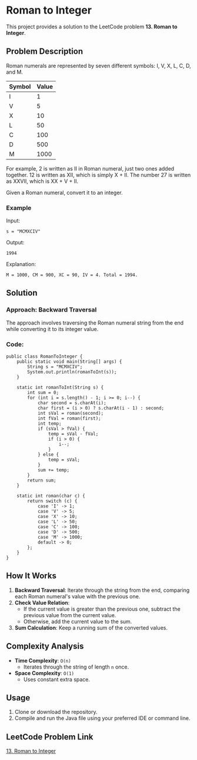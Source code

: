 
# Roman to Integer

This project provides a solution to the LeetCode problem **13. Roman to Integer**.

## Problem Description

Roman numerals are represented by seven different symbols: I, V, X, L, C, D, and M.

| Symbol | Value |
|--------|-------|
| I      | 1     |
| V      | 5     |
| X      | 10    |
| L      | 50    |
| C      | 100   |
| D      | 500   |
| M      | 1000  |

For example, 2 is written as II in Roman numeral, just two ones added together. 12 is written as XII, which is simply X + II. The number 27 is written as XXVII, which is XX + V + II.

Given a Roman numeral, convert it to an integer.

### Example

Input:
```
s = "MCMXCIV"
```

Output:
```
1994
```

Explanation:
```
M = 1000, CM = 900, XC = 90, IV = 4. Total = 1994.
```

## Solution

### Approach: Backward Traversal

The approach involves traversing the Roman numeral string from the end while converting it to its integer value.

### Code:
```java[]
public class RomanToInteger {
    public static void main(String[] args) {
        String s = "MCMXCIV";
        System.out.println(romanToInt(s));
    }

    static int romanToInt(String s) {
        int sum = 0;
        for (int i = s.length() - 1; i >= 0; i--) {
            char second = s.charAt(i);
            char first = (i > 0) ? s.charAt(i - 1) : second;
            int sVal = roman(second);
            int fVal = roman(first);
            int temp;
            if (sVal > fVal) {
                temp = sVal - fVal;
                if (i > 0) {
                    i--;
                }
            } else {
                temp = sVal;
            }
            sum += temp;
        }
        return sum;
    }

    static int roman(char c) {
        return switch (c) {
            case 'I' -> 1;
            case 'V' -> 5;
            case 'X' -> 10;
            case 'L' -> 50;
            case 'C' -> 100;
            case 'D' -> 500;
            case 'M' -> 1000;
            default -> 0;
        };
    }
}
```

## How It Works

1. **Backward Traversal**: Iterate through the string from the end, comparing each Roman numeral's value with the previous one.
2. **Check Value Relation**:
    - If the current value is greater than the previous one, subtract the previous value from the current value.
    - Otherwise, add the current value to the sum.
3. **Sum Calculation**: Keep a running sum of the converted values.

## Complexity Analysis

- **Time Complexity**: `O(n)`
    - Iterates through the string of length `n` once.
- **Space Complexity**: `O(1)`
    - Uses constant extra space.

## Usage

1. Clone or download the repository.
2. Compile and run the Java file using your preferred IDE or command line.

## LeetCode Problem Link

[13. Roman to Integer](https://leetcode.com/problems/roman-to-integer/description/)
